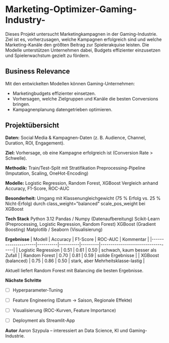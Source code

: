 # Marketing-Optimizer-Gaming-Industry-
Dieses Projekt untersucht Marketingkampagnen in der Gaming-Industrie. Ziel ist es, vorherzusagen, welche Kampagnen erfolgreich sind und welche Marketing-Kanäle den größten Beitrag zur Spielerakquise leisten. Die Modelle unterstützen Unternehmen dabei, Budgets effizienter einzusetzen und Spielerwachstum gezielt zu fördern.

##  Business Relevance
Mit den entwickelten Modellen können Gaming-Unternehmen:
- Marketingbudgets effizienter einsetzen.
- Vorhersagen, welche Zielgruppen und Kanäle die besten Conversions bringen.
- Kampagnenplanung datengetrieben optimieren.

## Projektübersicht

**Daten:**
Social Media & Kampagnen-Daten (z. B. Audience, Channel, Duration, ROI, Engagement).



**Ziel:**
Vorhersage, ob eine Kampagne erfolgreich ist (Conversion Rate > Schwelle).



**Methodik:**
Train/Test-Split mit Stratifikation
Preprocessing-Pipeline (Imputation, Scaling, OneHot-Encoding)



**Modelle:** 
Logistic Regression, Random Forest, XGBoost
Vergleich anhand Accuracy, F1-Score, ROC-AUC



**Besonderheit:** 
Umgang mit Klassenungleichgewicht (75 % Erfolg vs. 25 % Nicht-Erfolg) durch
class_weight="balanced"
scale_pos_weight bei XGBoost



**Tech Stack**
Python 3.12
Pandas / Numpy (Datenaufbereitung)
Scikit-Learn (Preprocessing, Logistic Regression, Random Forest)
XGBoost (Gradient Boosting)
Matplotlib / Seaborn (Visualisierung)



**Ergebnisse**
| Modell              | Accuracy | F1-Score | ROC-AUC | Kommentar                         |
|---------------------|----------|----------|---------|-----------------------------------|
| Logistic Regression | 0.51     | 0.61     | 0.50    | schwach, kaum besser als Zufall   |
| Random Forest       | 0.70     | 0.81     | 0.59    | solide Ergebnisse                 |
| XGBoost (balanced)  | 0.75     | 0.86     | 0.50    | stark, aber Mehrheitsklasse-lastig |


Aktuell liefert Random Forest mit Balancing die besten Ergebnisse.



**Nächste Schritte**
- [ ] Hyperparameter-Tuning  
- [ ] Feature Engineering (Datum → Saison, Regionale Effekte)  
- [ ] Visualisierung (ROC-Kurven, Feature Importance)  
- [ ] Deployment als Streamlit-App  



**Autor**
Aaron Szypula – interessiert an Data Science, KI und Gaming-Industrie.
